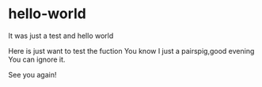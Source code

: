 # hello-world
It was just a test and hello world

Here is just want to test the fuction
You know I just a pairspig,good evening
You can ignore it.

See you again!
